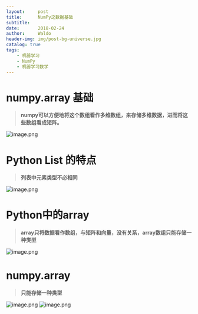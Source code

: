 ```yaml
---
layout:     post
title:      NumPy之数据基础
subtitle:   
date:       2018-02-24
author:     Waldo
header-img: img/post-bg-universe.jpg
catalog: true
tags:
    - 机器学习
    - NumPy
    - 机器学习数学
---
```


# numpy.array 基础
> **numpy可以方便地将这个数组看作多维数组，来存储多维数据，进而将这些数组看成矩阵。**
    
    
![image.png](http://upload-images.jianshu.io/upload_images/7216746-9c8181c93dbc868b.png?imageMogr2/auto-orient/strip%7CimageView2/2/w/1240)


# Python List 的特点
> **列表中元素类型不必相同**


![image.png](http://upload-images.jianshu.io/upload_images/7216746-2a33b47fa1e9cc99.png?imageMogr2/auto-orient/strip%7CimageView2/2/w/1240)


# Python中的array
> **array只将数据看作数组，与矩阵和向量，没有关系，array数组只能存储一种类型**


![image.png](http://upload-images.jianshu.io/upload_images/7216746-42a61bd26d749270.png?imageMogr2/auto-orient/strip%7CimageView2/2/w/1240)

# numpy.array
> **只能存储一种类型**


![image.png](http://upload-images.jianshu.io/upload_images/7216746-763188b3288faa0f.png?imageMogr2/auto-orient/strip%7CimageView2/2/w/1240)
![image.png](http://upload-images.jianshu.io/upload_images/7216746-9cd69ae786543c43.png?imageMogr2/auto-orient/strip%7CimageView2/2/w/1240)



